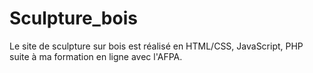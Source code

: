 # Sculpture_bois
Le site de sculpture sur bois est réalisé en HTML/CSS, JavaScript, PHP suite à ma formation en ligne avec l'AFPA.
